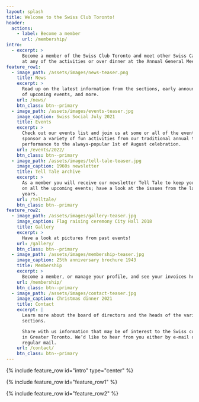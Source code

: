 ```yaml
---
layout: splash
title: Welcome to the Swiss Club Toronto!
header:
  actions:
    - label: Become a member
      url: /membership/
intro:
  - excerpt: >
      Become a member of the Swiss Club Toronto and meet other Swiss Canadians
      at any of the activities or over dinner at the Annual General Meeting.
feature_row1:
  - image_path: /assets/images/news-teaser.png
    title: News
    excerpt: >
      Read up on the latest information from the sections, early announcements
      of upcoming events, and more.
    url: /news/
    btn_class: btn--primary
  - image_path: /assets/images/events-teaser.jpg
    image_caption: Swiss Social July 2021
    title: Events
    excerpt: >
      Check out our events list and join us at some or all of the events. We
      sponsor a variety of fun activities from our traditional annual theatre
      performance to the always-popular 1st of August celebration.
    url: /events/2022/
    btn_class: btn--primary
  - image_path: /assets/images/tell-tale-teaser.jpg
    image_caption: 1960s newsletter
    title: Tell Tale archive
    excerpt: >
      As a member you will receive our newsletter Tell Tale to keep you updated
      on all the upcoming events; have a look at the issues from the last few
      years.
    url: /telltale/
    btn_class: btn--primary
feature_row2:
  - image_path: /assets/images/gallery-teaser.jpg
    image_caption: Flag raising ceremony City Hall 2018
    title: Gallery
    excerpt: >
      Have a look at pictures from past events!
    url: /gallery/
    btn_class: btn--primary
  - image_path: /assets/images/membership-teaser.jpg
    image_caption: 25th anniversary brochure 1943
    title: Membership
    excerpt: >
      Become a member, or manage your profile, and see your invoices here.
    url: /membership/
    btn_class: btn--primary
  - image_path: /assets/images/contact-teaser.jpg
    image_caption: Christmas dinner 2021
    title: Contact
    excerpt: |
      Learn more about the board of directors and the heads of the various
      sections.

      Share with us information that may be of interest to the Swiss community
      in Greater Toronto. We’d like to hear from you either by e-mail or
      regular mail.
    url: /contact/
    btn_class: btn--primary
---
```


{% include feature_row id="intro" type="center" %}

{% include feature_row id="feature_row1" %}

{% include feature_row id="feature_row2" %}
